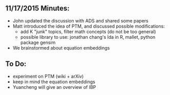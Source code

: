 ## 11/17/2015 Minutes:
* John updated the discussion with ADS and shared some papers
* Matt introduced the idea of PTM, and discussed possible modifications:
  * add K "junk" topics, filter math concepts (do not be too general)
  * possible library to use: jonathan chang's lda in R, mallet, python package gensim
* We brainstormed about equation embeddings

## To Do:
* experiment on PTM (wiki + arXiv)
* keep in mind the equation embeddings
* Yuancheng will give an overview of IBP
